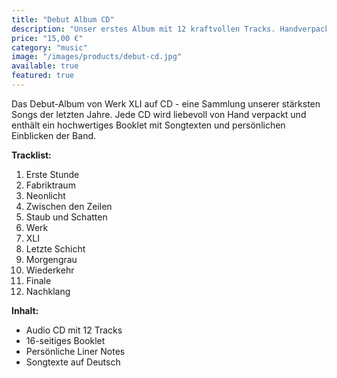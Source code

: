 ```yaml
---
title: "Debut Album CD"
description: "Unser erstes Album mit 12 kraftvollen Tracks. Handverpackt mit Booklet und persönlichen Liner Notes."
price: "15,00 €"
category: "music"
image: "/images/products/debut-cd.jpg"
available: true
featured: true
---
```


Das Debut-Album von Werk XLI auf CD - eine Sammlung unserer stärksten Songs der letzten Jahre. Jede CD wird liebevoll von Hand verpackt und enthält ein hochwertiges Booklet mit Songtexten und persönlichen Einblicken der Band.

**Tracklist:**
1. Erste Stunde
2. Fabriktraum
3. Neonlicht
4. Zwischen den Zeilen
5. Staub und Schatten
6. Werk
7. XLI
8. Letzte Schicht
9. Morgengrau
10. Wiederkehr
11. Finale
12. Nachklang

**Inhalt:**
- Audio CD mit 12 Tracks
- 16-seitiges Booklet
- Persönliche Liner Notes
- Songtexte auf Deutsch